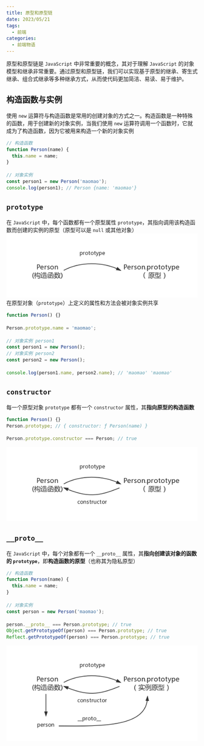 ```yaml
---
title: 原型和原型链
date: 2023/05/21
tags:
  - 前端
categories:
  - 前端物语
---
```


原型和原型链是 `JavaScript` 中非常重要的概念，其对于理解 `JavaScript` 的对象模型和继承非常重要。通过原型和原型链，我们可以实现基于原型的继承、寄生式继承、组合式继承等多种继承方式，从而使代码更加简洁、易读、易于维护。

## 构造函数与实例

使用 `new` 运算符与构造函数是常用的创建对象的方式之一。构造函数是一种特殊的函数，用于创建新的对象实例，当我们使用 `new` 运算符调用一个函数时，它就成为了构造函数，因为它被用来构造一个新的对象实例

```javascript
// 构造函数
function Person(name) {
  this.name = name;
}

// 对象实例
const person1 = new Person('maomao');
console.log(person1); // Person {name: 'maomao'}
```

<CustomBlock title="构造函数的特征" content="<ol><li>函数名通常以大写字母开头，以便将其与普通函数区分开来（本质上没有任何区别） <ol><li><strong>使用 <code>new</code> 运算符生成实例的函数就是构造函数</strong></li><li><strong>直接调用的函数就是普通函数</strong></li></ol></li><li>构造函数中通常使用 <code>this</code> 关键字来指代将要创建的对象实例</li><li>构造函数中通常使用属性或方法来定义新对象实例的状态和行为</li></ol>"></CustomBlock>

## `prototype`

在 `JavaScript` 中，每个函数都有一个原型属性 `prototype`，其指向调用该构造函数而创建的实例的原型（原型可以是 `null` 或其他对象）
![](../img/prototype-1.png)
在原型对象（`prototype`）上定义的属性和方法会被对象实例共享

```javascript
function Person() {}

Person.prototype.name = 'maomao';

// 对象实例 person1
const person1 = new Person();
// 对象实例 person2
const person2 = new Person();

console.log(person1.name, person2.name); // 'maomao' 'maomao'
```

## `constructor`

每一个原型对象 `prototype` 都有一个 `constructor` 属性，其**指向原型的构造函数**

```javascript
function Person() {}
Person.prototype; // { constructor: ƒ Person(name) }

Person.prototype.constructor === Person; // true
```

![](../img/prototype-2.png)

## `__proto__`

在 `JavaScript` 中，每个对象都有一个 `__proto__` 属性，其**指向创建该对象的函数的 `prototype`**，即**构造函数的原型**（也称其为隐私原型）
<CustomBlock title="__proto__ 注意点" content="<div><code>__proto__</code> 用来读取或设置当前对象的原型对象，其本质上是一个内部属性，不是一个正式的对外的 <code>API</code>，只是由于浏览器广泛支持，才被加入了 <code>ES6</code> 以确保 <code>Web</code> 浏览器的兼容性，同时该属性已不推荐使用，在实际开发中更推荐使用 ES6 提供的 <code>JavaScript</code></div><ul><li>读取当前对象的原型对象 <ul><li><a href='https://developer.mozilla.org/zh-CN/docs/Web/JavaScript/Reference/Global_Objects/Object/getPrototypeOf' target='_blank'>Object.getPrototypeOf</a></li><li><a href='https://developer.mozilla.org/zh-CN/docs/Web/JavaScript/Reference/Global_Objects/Reflect/getPrototypeOf' target='_blank'>Reflect.getPrototypeOf</a></li></ul></li><li>设置当前对象的原型对象 <ul><li><a href='https://developer.mozilla.org/zh-CN/docs/Web/JavaScript/Reference/Global_Objects/Object/setPrototypeOf' target='_blank'>Object.setPrototypeOf</a></li><li><a href='https://developer.mozilla.org/zh-CN/docs/Web/JavaScript/Reference/Global_Objects/Reflect/setPrototypeOf' target='_blank'>Reflect.setPrototypeOf</a></li></ul></li></ul>"></CustomBlock>

```javascript
// 构造函数
function Person(name) {
  this.name = name;
}

// 对象实例
const person = new Person('maomao');

person.__proto__ === Person.prototype; // true
Object.getPrototypeOf(person) === Person.prototype; // true
Reflect.getPrototypeOf(person) === Person.prototype; // true
```

![](../img/prototype-3.png)
